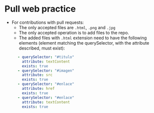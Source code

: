 # Pull web practice

* For contributions with pull requests:
  * The only accepted files are `.html`, `.png` and `.jpg`
  * The only accepted operation is to add files to the repo.
  * The added files with `.html` extension need to have the following elements (element matching the querySelector, with the attribute described, must exist):
```yml 
      - querySelector: "#titulo"
        attribute: textContent
        exists: true
      - querySelector: "#imagen"
        attribute: src
        exists: true
      - querySelector: "#enlace"
        attribute: href
        exists: true
      - querySelector: "#enlace"
        attribute: textContent
        exists: true
```
